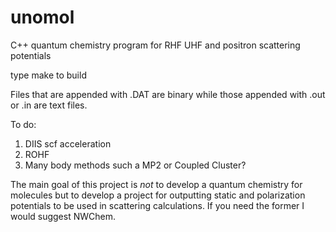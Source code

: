 # unomol
C++ quantum chemistry program for RHF UHF and positron scattering potentials

type make to build

Files that are appended with .DAT are binary while those appended with .out or .in
are text files.

To do:
1) DIIS scf acceleration
2) ROHF
3) Many body methods such a MP2 or Coupled Cluster?

The main goal of this project is _not_ to develop a quantum chemistry for
molecules but to develop a project for outputting static and polarization potentials
to be used in scattering calculations. If you need the former I would
suggest NWChem.


